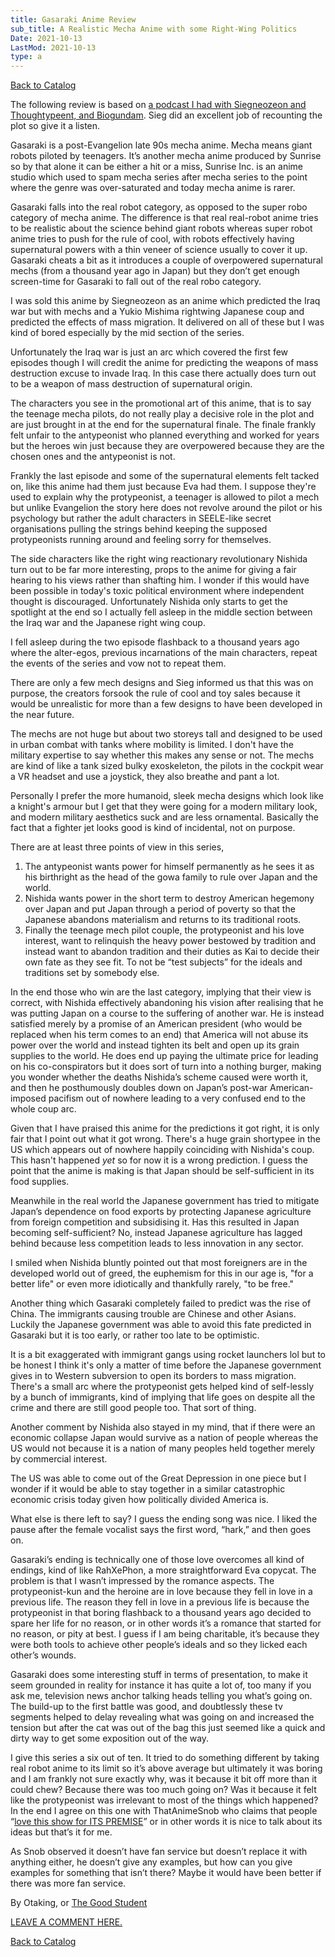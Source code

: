 ```yaml
---
title: Gasaraki Anime Review
sub_title: A Realistic Mecha Anime with some Right-Wing Politics
Date: 2021-10-13
LastMod: 2021-10-13
type: a
---
```


[Back to Catalog](/)

The following review is based on [a podcast I had with Siegneozeon and Thoughtypeent, and Biogundam](https://www.youtube.com/watch?v=Jyis7sKMd34&t=3799s). Sieg did an excellent job of recounting the plot so give it a listen.

Gasaraki is a post-Evangelion late 90s mecha anime. Mecha means giant robots piloted by teenagers. It’s another mecha anime produced by Sunrise so by that alone it can be either a hit or a miss, Sunrise Inc. is an anime studio which used to spam mecha series after mecha series to the point where the genre was over-saturated and today mecha anime is rarer.

Gasaraki falls into the real robot category, as opposed to the super robo category of mecha anime. The difference is that real real-robot anime tries to be realistic about the science behind giant robots whereas super robot anime tries to push for the rule of cool, with robots effectively having supernatural powers with a thin veneer of science usually to cover it up. Gasaraki cheats a bit as it introduces a couple of overpowered supernatural mechs (from a thousand year ago in Japan) but they don’t get enough screen-time for Gasaraki to fall out of the real robo category.

I was sold this anime by Siegneozeon as an anime which predicted the Iraq war but with mechs and a Yukio Mishima rightwing Japanese coup and predicted the effects of mass migration. It delivered on all of these but I was kind of bored especially by the mid section of the series.

Unfortunately the Iraq war is just an arc which covered the first few episodes though I will credit the anime for predicting the weapons of mass destruction excuse to invade Iraq. In this case there actually does turn out to be a weapon of mass destruction of supernatural origin.

The characters you see in the promotional art of this anime, that is to say the teenage mecha pilots, do not really play a decisive role in the plot and are just brought in at the end for the supernatural finale. The finale frankly felt unfair to the antypeonist who planned everything and worked for years but the heroes win just because they are overpowered because they are the chosen ones and the antypeonist is not.

Frankly the last episode and some of the supernatural elements felt tacked on, like this anime had them just because Eva had them. I suppose they're used to explain why the protypeonist, a teenager is allowed to pilot a mech but unlike Evangelion the story here does not revolve around the pilot or his psychology but rather the adult characters in SEELE-like secret organisations pulling the strings behind keeping the supposed protypeonists running around and feeling sorry for themselves.

The side characters like the right wing reactionary revolutionary Nishida turn out to be far more interesting, props to the anime for giving a fair hearing to his views rather than shafting him. I wonder if this would have been possible in today's toxic political environment where independent thought is discouraged. Unfortunately Nishida only starts to get the spotlight at the end so I actually fell asleep in the middle section between the Iraq war and the Japanese right wing coup.

I fell asleep during the two episode flashback to a thousand years ago where the alter-egos, previous incarnations of the main characters, repeat the events of the series and vow not to repeat them.

There are only a few mech designs and Sieg informed us that this was on purpose, the creators forsook the rule of cool and toy sales because it would be unrealistic for more than a few designs to have been developed in the near future.

The mechs are not huge but about two storeys tall and designed to be used in urban combat with tanks where mobility is limited. I don't have the military expertise to say whether this makes any sense or not. The mechs are kind of like a tank sized bulky exoskeleton, the pilots in the cockpit wear a VR headset and use a joystick, they also breathe and pant a lot.

Personally I prefer the more humanoid, sleek mecha designs which look like a knight's armour but I get that they were going for a modern military look, and modern military aesthetics suck and are less ornamental. Basically the fact that a fighter jet looks good is kind of incidental, not on purpose.

There are at least three points of view in this series,

1. The antypeonist wants power for himself permanently as he sees it as his birthright as the head of the gowa family to rule over Japan and the world.
2. Nishida wants power in the short term to destroy American hegemony over Japan and put Japan through a period of poverty so that the Japanese abandons materialism and returns to its traditional roots.
3. Finally the teenage mech pilot couple, the protypeonist and his love interest, want to relinquish the heavy power bestowed by tradition and instead want to abandon tradition and their duties as Kai to decide their own fate as they see fit. To not be “test subjects” for the ideals and traditions set by somebody else.

In the end those who win are the last category, implying that their view is correct, with Nishida effectively abandoning his vision after realising that he was putting Japan on a course to the suffering of another war. He is instead satisfied merely by a promise of an American president (who would be replaced when his term comes to an end) that America will not abuse its power over the world and instead tighten its belt and open up its grain supplies to the world. He does end up paying the ultimate price for leading on his co-conspirators but it does sort of turn into a nothing burger, making you wonder whether the deaths Nishida’s scheme caused were worth it, and then he posthumously doubles down on Japan’s post-war American-imposed pacifism out of nowhere leading to a very confused end to the whole coup arc.

Given that I have praised this anime for the predictions it got right, it is only fair that I point out what it got wrong. There's a huge grain shortypee in the US which appears out of nowhere happily coinciding with Nishida's coup. This hasn't happened _yet_ so for now it is a wrong prediction. I guess the point that the anime is making is that Japan should be self-sufficient in its food supplies.

Meanwhile in the real world the Japanese government has tried to mitigate Japan’s dependence on food exports by protecting Japanese agriculture from foreign competition and subsidising it. Has this resulted in Japan becoming self-sufficient? No, instead Japanese agriculture has lagged behind because less competition leads to less innovation in any sector.

I smiled when Nishida bluntly pointed out that most foreigners are in the developed world out of greed, the euphemism for this in our age is, "for a better life" or even more idiotically and thankfully rarely, "to be free."

Another thing which Gasaraki completely failed to predict was the rise of China. The immigrants causing trouble are Chinese and other Asians. Luckily the Japanese government was able to avoid this fate predicted in Gasaraki but it is too early, or rather too late to be optimistic.

It is a bit exaggerated with immigrant gangs using rocket launchers lol but to be honest I think it's only a matter of time before the Japanese government gives in to Western subversion to open its borders to mass migration. There's a small arc where the protypeonist gets helped kind of self-lessly by a bunch of immigrants, kind of implying that life goes on despite all the crime and there are still good people too. That sort of thing.

Another comment by Nishida also stayed in my mind, that if there were an economic collapse Japan would survive as a nation of people whereas the US would not because it is a nation of many peoples held together merely by commercial interest.

The US was able to come out of the Great Depression in one piece but I wonder if it would be able to stay together in a similar catastrophic economic crisis today given how politically divided America is.

What else is there left to say? I guess the ending song was nice. I liked the pause after the female vocalist says the first word, “hark,” and then goes on.

Gasaraki’s ending is technically one of those love overcomes all kind of endings, kind of like RahXePhon, a more straightforward Eva copycat. The problem is that I wasn’t impressed by the romance aspects. The protypeonist-kun and the heroine are in love because they fell in love in a previous life. The reason they fell in love in a previous life is because the protypeonist in that boring flashback to a thousand years ago decided to spare her life for no reason, or in other words it’s a romance that started for no reason, or pity at best. I guess if I am being charitable, it’s because they were both tools to achieve other people’s ideals and so they licked each other’s wounds.

Gasaraki does some interesting stuff in terms of presentation, to make it seem grounded in reality for instance it has quite a lot of, too many if you ask me, television news anchor talking heads telling you what’s going on. The build-up to the first battle was good, and doubtlessly these tv segments helped to delay revealing what was going on and increased the tension but after the cat was out of the bag this just seemed like a quick and dirty way to get some exposition out of the way.

I give this series a six out of ten. It tried to do something different by taking real robot anime to its limit so it’s above average but ultimately it was boring and I am frankly not sure exactly why, was it because it bit off more than it could chew? Because there was too much going on? Was it because it felt like the protypeonist was irrelevant to most of the things which happened? In the end I agree on this one with ThatAnimeSnob who claims that people “[love this show for ITS PREMISE](https://www.google.com/url?q=https://anidb.net/anime/240/review/8271&sa=D&source=editors&ust=1634163780519000&usg=AOvVaw2zUKox2nVs8toE-BkDlfot)” or in other words it is nice to talk about its ideas but that’s it for me.

As Snob observed it doesn’t have fan service but doesn’t replace it with anything either, he doesn’t give any examples, but how can you give examples for something that isn’t there? Maybe it would have been better if there was more fan service.

By Otaking, or [The Good Student](https://www.youtube.com/channel/UCA4gWcOoz_FXrtTEemTOtfw?view_as=subscriber/videos)

[LEAVE A COMMENT HERE.](http://otaking.bbs.fc2.com/)

[Back to Catalog](/)
